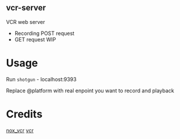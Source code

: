 vcr-server
----------

VCR web server

-	Recording POST request
-	GET request WIP

Usage
=====

Run `shotgun` - localhost:9393 

Replace @platform with real enpoint you want to record and playback

Credits
=======

[nox_vcr](https://github.com/pmoran/nox-vcr) 
[vcr](https://github.com/myronmarston/vcr)
